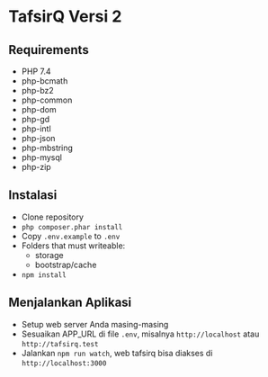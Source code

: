 # TafsirQ Versi 2

## Requirements
- PHP 7.4
- php-bcmath
- php-bz2
- php-common
- php-dom
- php-gd
- php-intl
- php-json
- php-mbstring
- php-mysql
- php-zip

## Instalasi
- Clone repository
- `php composer.phar install`
- Copy `.env.example` to `.env`
- Folders that must writeable:
    - storage
    - bootstrap/cache
- `npm install`

## Menjalankan Aplikasi
- Setup web server Anda masing-masing
- Sesuaikan APP_URL di file `.env`, misalnya `http://localhost` atau `http://tafsirq.test`
- Jalankan `npm run watch`, web tafsirq bisa diakses di `http://localhost:3000`
